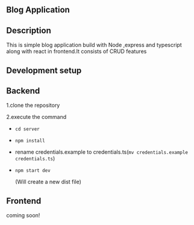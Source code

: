 ## Blog Application 
## Description
This is simple blog application build with Node ,express and typescript along with react in frontend.It consists of CRUD features

## Development setup

## Backend ##

1.clone the repository

2.execute the command
 - `cd server`
 - `npm install`
 - rename credentials.example to credentials.ts(`mv credentials.example credentials.ts`)
 - `npm start dev`
    
    (Will create a new dist file)



## Frontend ## 
  coming soon! 
